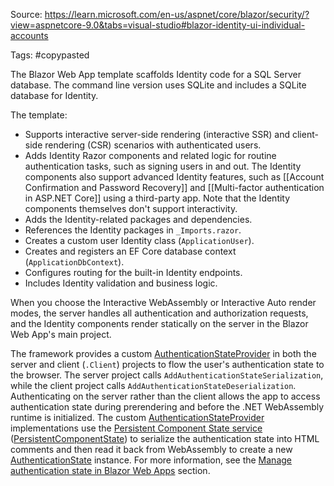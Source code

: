 Source: https://learn.microsoft.com/en-us/aspnet/core/blazor/security/?view=aspnetcore-9.0&tabs=visual-studio#blazor-identity-ui-individual-accounts

Tags: #copypasted

The Blazor Web App template scaffolds Identity code for a SQL Server database. The command line version uses SQLite and includes a SQLite database for Identity.

The template:

- Supports interactive server-side rendering (interactive SSR) and client-side rendering (CSR) scenarios with authenticated users.
- Adds Identity Razor components and related logic for routine authentication tasks, such as signing users in and out. The Identity components also support advanced Identity features, such as [[Account Confirmation and Password Recovery]] and [[Multi-factor authentication in ASP.NET Core]] using a third-party app. Note that the Identity components themselves don't support interactivity.
- Adds the Identity-related packages and dependencies.
- References the Identity packages in `_Imports.razor`.
- Creates a custom user Identity class (`ApplicationUser`).
- Creates and registers an EF Core database context (`ApplicationDbContext`).
- Configures routing for the built-in Identity endpoints.
- Includes Identity validation and business logic.

When you choose the Interactive WebAssembly or Interactive Auto render modes, the server handles all authentication and authorization requests, and the Identity components render statically on the server in the Blazor Web App's main project.

The framework provides a custom [AuthenticationStateProvider](https://learn.microsoft.com/en-us/dotnet/api/microsoft.aspnetcore.components.authorization.authenticationstateprovider) in both the server and client (`.Client`) projects to flow the user's authentication state to the browser. The server project calls `AddAuthenticationStateSerialization`, while the client project calls `AddAuthenticationStateDeserialization`. Authenticating on the server rather than the client allows the app to access authentication state during prerendering and before the .NET WebAssembly runtime is initialized. The custom [AuthenticationStateProvider](https://learn.microsoft.com/en-us/dotnet/api/microsoft.aspnetcore.components.authorization.authenticationstateprovider) implementations use the [Persistent Component State service](https://learn.microsoft.com/en-us/aspnet/core/blazor/components/prerender?view=aspnetcore-9.0#persist-prerendered-state) ([PersistentComponentState](https://learn.microsoft.com/en-us/dotnet/api/microsoft.aspnetcore.components.persistentcomponentstate)) to serialize the authentication state into HTML comments and then read it back from WebAssembly to create a new [AuthenticationState](https://learn.microsoft.com/en-us/dotnet/api/microsoft.aspnetcore.components.authorization.authenticationstate) instance. For more information, see the [Manage authentication state in Blazor Web Apps](https://learn.microsoft.com/en-us/aspnet/core/blazor/security/?view=aspnetcore-9.0&tabs=visual-studio#manage-authentication-state-in-blazor-web-apps) section.


